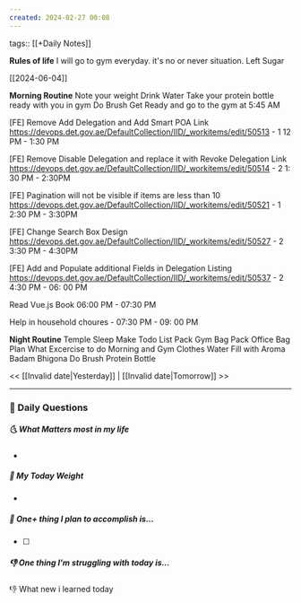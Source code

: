 ```yaml
---
created: 2024-02-27 00:08
---
```

tags:: [[+Daily Notes]]

**Rules of life**
I will go to gym everyday. it's no or never situation.
Left Sugar

[[2024-06-04]]

**Morning Routine**
Note your weight
Drink Water
Take your protein bottle ready with you in gym
Do Brush
Get Ready and go to the gym at 5:45 AM

[FE] Remove Add Delegation and Add Smart POA Link
https://devops.det.gov.ae/DefaultCollection/IID/_workitems/edit/50513 - 1
12 PM - 1:30 PM

[FE] Remove Disable Delegation and replace it with Revoke Delegation Link
https://devops.det.gov.ae/DefaultCollection/IID/_workitems/edit/50514 - 2
1: 30 PM - 2:30PM

[FE] Pagination will not be visible if items are less than 10
https://devops.det.gov.ae/DefaultCollection/IID/_workitems/edit/50521 - 1
2:30 PM - 3:30PM

[FE] Change Search Box Design
https://devops.det.gov.ae/DefaultCollection/IID/_workitems/edit/50527 - 2
3:30 PM - 4:30PM

[FE] Add and Populate additional Fields in Delegation Listing
https://devops.det.gov.ae/DefaultCollection/IID/_workitems/edit/50537 - 2
4:30 PM - 06: 00 PM

Read Vue.js Book 06:00 PM - 07:30 PM

Help in household choures - 07:30 PM - 09: 00 PM


**Night Routine**
Temple Sleep
Make Todo List
Pack Gym Bag
Pack Office Bag
Plan What Excercise to do
Morning and Gym Clothes
Water Fill with Aroma
Badam Bhigona
Do Brush
Protein Bottle


<< [[Invalid date|Yesterday]] | [[Invalid date|Tomorrow]] >>

---
### 📅 Daily Questions
##### 🌜 What Matters most in my life
- 

##### 🙌 My Today Weight
- 

##### 🚀 One+ thing I plan to accomplish is...
- [ ] 

##### 👎 One thing I'm struggling with today is...


👎 What new i learned today
